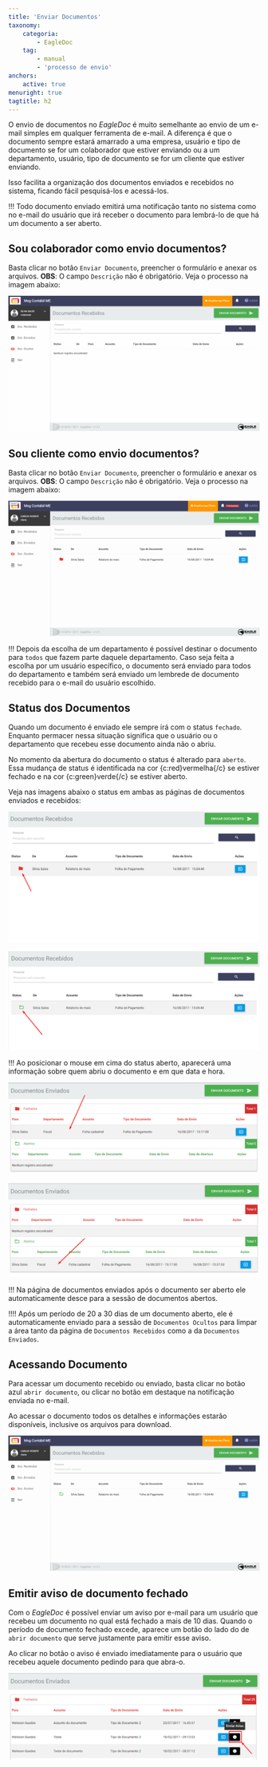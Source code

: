 ```yaml
---
title: 'Enviar Documentos'
taxonomy:
    categoria:
        - EagleDoc
    tag:
        - manual
        - 'processo de envio'
anchors:
    active: true
menuright: true
tagtitle: h2
---
```


O envio de documentos no _EagleDoc_ é muito semelhante ao envio de um e-mail simples em qualquer ferramenta de e-mail. A diferença é que o documento sempre estará amarrado a uma empresa, usuário e tipo de documento se for um colaborador que estiver enviando ou a um departamento, usuário, tipo de documento se for um cliente que estiver enviando.

Isso facilita a organização dos documentos enviados e recebidos no sistema, ficando fácil pesquisá-los e acessá-los.

!!! Todo documento enviado emitirá uma notificação tanto no sistema como no e-mail do usuário que irá receber o documento para lembrá-lo de que há um documento a ser aberto.

## Sou colaborador como envio documentos?

Basta clicar no botão `Enviar Documento`, preencher o formulário e anexar os arquivos. **OBS**: O campo `Descrição` não é obrigatório. Veja o processo na imagem abaixo:

![Envio de documento pelo Colaborador](gif-envio-de-documento-colaborador.gif "Envio de documento pelo Colaborador")

## Sou cliente como envio documentos?

Basta clicar no botão `Enviar Documento`, preencher o formulário e anexar os arquivos. **OBS**: O campo `Descrição` não é obrigatório. Veja o processo na imagem abaixo:

![Envio de Docuemnto pelo Cliente](gif-envio-de-documento-cliente.gif "Envio de Docuemnto pelo Cliente")

!!! Depois da escolha de um departamento é possível destinar o documento para `todos` que fazem parte daquele departamento. Caso seja feita a escolha por um usuário específico, o documento será enviado para todos do departamento e também será enviado um lembrede de documento recebido para o e-mail do usuário escolhido.

## Status dos Documentos

Quando um documento é enviado ele sempre irá com o status `fechado`. Enquanto permacer nessa situação significa que o usuário ou o departamento que recebeu esse documento ainda não o abriu.

No momento da abertura do documento o status é alterado para `aberto`. Essa mudança de status é identificada na cor {c:red}vermelha{/c} se estiver fechado e na cor {c:green}verde{/c} se estiver aberto.

Veja nas imagens abaixo o status em ambas as páginas de documentos enviados e recebidos:

![Página de Docuemntos Recebidos - Status fechado](print-documento-recebido-fechado.png "Página de Docuemntos Recebidos - Status fechado")

![Página de Docuemntos Recebidos - Status aberto](print-documento-recebido-aberto.png "Página de Docuemntos Recebidos - Status aberto")

!!! Ao posicionar o mouse em cima do status aberto, aparecerá uma informação sobre quem abriu o documento e em que data e hora.

![Página de Docuemntos Enviados - Status fechado](print-documento-enviados-fechado.png "Página de Docuemntos Enviados - Status fechado")

![Página de Docuemntos Enviados - Status aberto](print-documento-enviados-aberto.png "Página de Docuemntos Enviados - Status aberto")

!!! Na página de documentos enviados após o documento ser aberto ele automaticamente desce para a sessão de documentos abertos.

!!!! Após um período de 20 a 30 dias de um documento aberto, ele é automaticamente enviado para a sessão de `Documentos Ocultos` para limpar a área tanto da página de `Documentos Recebidos` como a da `Documentos Enviados`.

## Acessando Documento

Para acessar um documento recebido ou enviado, basta clicar no botão azul `abrir documento`, ou clicar no botão em destaque na notificação enviada no e-mail.

Ao acessar o documento todos os detalhes e informações estarão disponíveis, inclusive os arquivos para download.

![Abrindo documento e fazendo download de arquivos](gif-abrir-documento.gif "Abrindo documento e fazendo download de arquivos")

## Emitir aviso de documento fechado

Com o _EagleDoc_ é possível enviar um aviso por e-mail para um usuário que recebeu um documento no qual está fechado a mais de 10 dias. Quando o período de documento fechado excede, aparece um botão do lado do de `abrir documento` que serve justamente para emitir esse aviso.

Ao clicar no botão o aviso é enviado imediatamente para o usuário que recebeu aquele documento pedindo para que abra-o.

![Botão para aviso de Documento Fechado](print-botao-de-aviso-documento-fechado.png "Botão para aviso de Documento Fechado")
